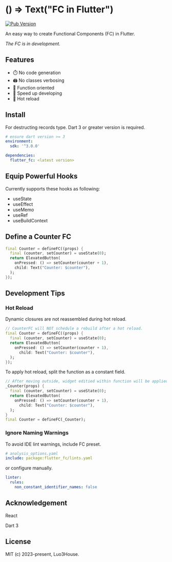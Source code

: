 # () => Text("FC in Flutter")

[![Pub Version](https://img.shields.io/pub/v/flutter_fc)](https://pub.dev/packages/flutter_fc)

An easy way to create Functional Components (FC) in Flutter.

*The FC is in development.*

## Features

- ⏱️ No code generation
- 🖨️ No classes verbosing
- 🧭 Function oriented
- 🐇 Speed up developing
- 🧱 Hot reload

## Install

For destructing records type. Dart 3 or greater version is required.

```yaml
# ensure dart version >= 3
environment:
  sdk: '^3.0.0'

dependencies:
  flutter_fc: <latest version>
```

## Equip Powerful Hooks

Currently supports these hooks as following:

- useState
- useEffect
- useMemo
- useRef
- useBuildContext

## Define a Counter FC

```dart
final Counter = defineFC((props) {
  final (counter, setCounter) = useState(0);
  return ElevatedButton(
    onPressed: () => setCounter(counter + 1),
    child: Text("Counter: $counter"),
  );
});
```

## Development Tips

### Hot Reload

Dynamic closures are not reassembled during hot reload.

```dart
// CounterFC will NOT schedule a rebuild after a hot reload.
final Counter = defineFC((props) {
  final (counter, setCounter) = useState(0);
  return ElevatedButton(
    onPressed: () => setCounter(counter + 1),
      child: Text("Counter: $counter"),
  );
});
```

To apply hot reload, split the function as a constant field.

```dart
// After moving outside, widget editied within function will be applied during hot reload.
_Counter(props) {
  final (counter, setCounter) = useState(0);
  return ElevatedButton(
    onPressed: () => setCounter(counter + 1),
      child: Text("Counter: $counter"),
  );
}
final Counter = defineFC(_Counter);
```

### Ignore Naming Warnings

To avoid IDE lint warnings, include FC preset.

```yaml
# analysis_options.yaml
include: package:flutter_fc/lints.yaml
```

or configure manually.

```yaml
linter:
  rules:
    non_constant_identifier_names: false
```

## Acknowledgement

React

Dart 3

## License

MIT (c) 2023-present, Luo3House.
